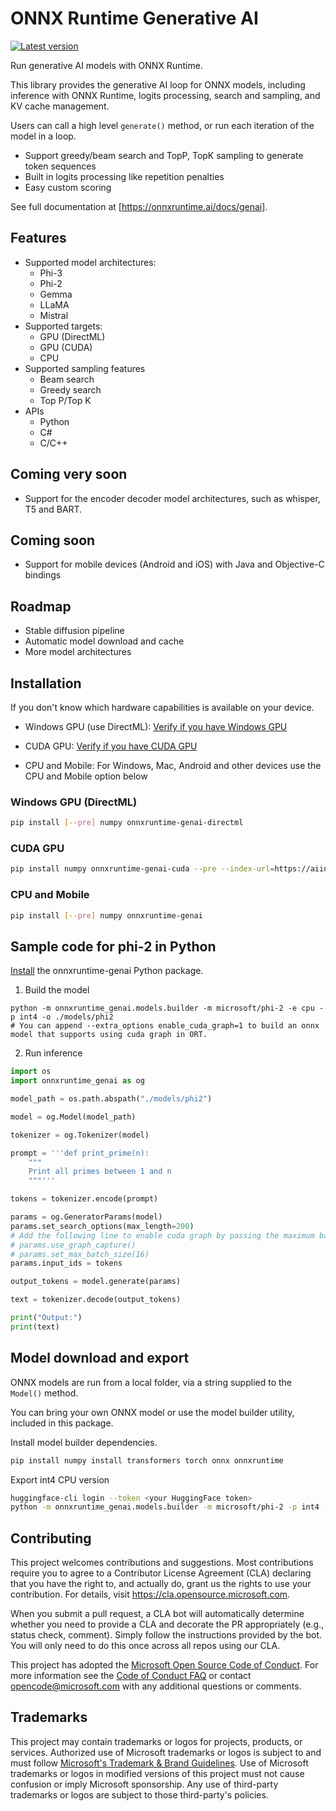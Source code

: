 # ONNX Runtime Generative AI

[![Latest version](https://img.shields.io/nuget/vpre/Microsoft.ML.OnnxRuntimeGenAI.Managed)](https://www.nuget.org/packages/Microsoft.ML.OnnxRuntimeGenAI)

Run generative AI models with ONNX Runtime.

This library provides the generative AI loop for ONNX models, including inference with ONNX Runtime, logits processing, search and sampling, and KV cache management.

Users can call a high level `generate()` method, or run each iteration of the model in a loop.

- Support greedy/beam search and TopP, TopK sampling to generate token sequences
- Built in logits processing like repetition penalties
- Easy custom scoring

See full documentation at [https://onnxruntime.ai/docs/genai].

## Features

- Supported model architectures:
  - Phi-3
  - Phi-2
  - Gemma
  - LLaMA
  - Mistral
- Supported targets:
  - GPU (DirectML)
  - GPU (CUDA)
  - CPU
- Supported sampling features
  - Beam search
  - Greedy search
  - Top P/Top K
- APIs
  - Python
  - C#
  - C/C++

## Coming very soon

- Support for the encoder decoder model architectures, such as whisper, T5 and BART.

## Coming soon

- Support for mobile devices (Android and iOS) with Java and Objective-C bindings

## Roadmap

- Stable diffusion pipeline
- Automatic model download and cache
- More model architectures

## Installation

If you don't know which hardware capabilities is available on your device.

- Windows GPU (use DirectML): [Verify if you have Windows GPU](https://www.microsoft.com/en-us/windows/learning-center/how-to-check-gpu)

- CUDA GPU: [Verify if you have CUDA GPU](https://docs.nvidia.com/cuda/cuda-installation-guide-microsoft-windows/index.html#verify-you-have-a-cuda-capable-gpu)

- CPU and Mobile: For Windows, Mac, Android and other devices use the CPU and Mobile option below

### Windows GPU (DirectML)

```bash
pip install [--pre] numpy onnxruntime-genai-directml
```

### CUDA GPU

```bash
pip install numpy onnxruntime-genai-cuda --pre --index-url=https://aiinfra.pkgs.visualstudio.com/PublicPackages/_packaging/onnxruntime-genai/pypi/simple/
```

### CPU and Mobile

```bash
pip install [--pre] numpy onnxruntime-genai
```

## Sample code for phi-2 in Python

[Install](https://onnxruntime.ai/docs/genai/howto/install) the onnxruntime-genai Python package.

1. Build the model

```shell
python -m onnxruntime_genai.models.builder -m microsoft/phi-2 -e cpu -p int4 -o ./models/phi2
# You can append --extra_options enable_cuda_graph=1 to build an onnx model that supports using cuda graph in ORT.
```

2. Run inference

```python
import os
import onnxruntime_genai as og

model_path = os.path.abspath("./models/phi2")

model = og.Model(model_path)

tokenizer = og.Tokenizer(model)

prompt = '''def print_prime(n):
    """
    Print all primes between 1 and n
    """'''

tokens = tokenizer.encode(prompt)

params = og.GeneratorParams(model)
params.set_search_options(max_length=200)
# Add the following line to enable cuda graph by passing the maximum batch size.
# params.use_graph_capture()
# params.set_max_batch_size(16)
params.input_ids = tokens

output_tokens = model.generate(params)

text = tokenizer.decode(output_tokens)

print("Output:")
print(text)
```

## Model download and export

ONNX models are run from a local folder, via a string supplied to the `Model()` method.

You can bring your own ONNX model or use the model builder utility, included in this package.

Install model builder dependencies.

```bash
pip install numpy install transformers torch onnx onnxruntime
```

Export int4 CPU version

```bash
huggingface-cli login --token <your HuggingFace token>
python -m onnxruntime_genai.models.builder -m microsoft/phi-2 -p int4 -e cpu -o <model folder>
```

## Contributing

This project welcomes contributions and suggestions. Most contributions require you to agree to a
Contributor License Agreement (CLA) declaring that you have the right to, and actually do, grant us
the rights to use your contribution. For details, visit https://cla.opensource.microsoft.com.

When you submit a pull request, a CLA bot will automatically determine whether you need to provide
a CLA and decorate the PR appropriately (e.g., status check, comment). Simply follow the instructions
provided by the bot. You will only need to do this once across all repos using our CLA.

This project has adopted the [Microsoft Open Source Code of Conduct](https://opensource.microsoft.com/codeofconduct/).
For more information see the [Code of Conduct FAQ](https://opensource.microsoft.com/codeofconduct/faq/) or
contact [opencode@microsoft.com](mailto:opencode@microsoft.com) with any additional questions or comments.

## Trademarks

This project may contain trademarks or logos for projects, products, or services. Authorized use of Microsoft
trademarks or logos is subject to and must follow
[Microsoft's Trademark & Brand Guidelines](https://www.microsoft.com/en-us/legal/intellectualproperty/trademarks/usage/general).
Use of Microsoft trademarks or logos in modified versions of this project must not cause confusion or imply Microsoft sponsorship.
Any use of third-party trademarks or logos are subject to those third-party's policies.
